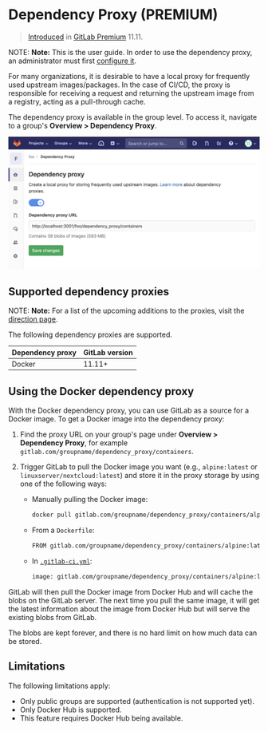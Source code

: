 # Dependency Proxy **(PREMIUM)**

> [Introduced](https://gitlab.com/gitlab-org/gitlab-ee/issues/7934) in [GitLab Premium](https://about.gitlab.com/pricing/) 11.11.

NOTE: **Note:**
This is the user guide. In order to use the dependency proxy, an administrator
must first [configure it](../../../administration/packages/dependency_proxy.md).

For many organizations, it is desirable to have a local proxy for frequently used
upstream images/packages. In the case of CI/CD, the proxy is responsible for
receiving a request and returning the upstream image from a registry, acting
as a pull-through cache.

The dependency proxy is available in the group level. To access it, navigate to
a group's **Overview > Dependency Proxy**.

![Dependency Proxy group page](img/group_dependency_proxy.png)

## Supported dependency proxies

NOTE: **Note:**
For a list of the upcoming additions to the proxies, visit the
[direction page](https://about.gitlab.com/direction/package/dependency_proxy/#top-vision-items).

The following dependency proxies are supported.

| Dependency proxy | GitLab version |
| ---------------- | -------------- |
| Docker           | 11.11+         |

## Using the Docker dependency proxy

With the Docker dependency proxy, you can use GitLab as a source for a Docker image.
To get a Docker image into the dependency proxy:

1. Find the proxy URL on your group's page under **Overview > Dependency Proxy**,
   for example `gitlab.com/groupname/dependency_proxy/containers`.
1. Trigger GitLab to pull the Docker image you want (e.g., `alpine:latest` or
   `linuxserver/nextcloud:latest`) and store it in the proxy storage by using
   one of the following ways:

   - Manually pulling the Docker image:

     ```bash
     docker pull gitlab.com/groupname/dependency_proxy/containers/alpine:latest
     ```

   - From a `Dockerfile`:

     ```bash
     FROM gitlab.com/groupname/dependency_proxy/containers/alpine:latest
     ```

   - In [`.gitlab-ci.yml`](../../../ci/yaml/README.md#image):

     ```bash
     image: gitlab.com/groupname/dependency_proxy/containers/alpine:latest
     ```

GitLab will then pull the Docker image from Docker Hub and will cache the blobs
on the GitLab server. The next time you pull the same image, it will get the latest
information about the image from Docker Hub but will serve the existing blobs
from GitLab.

The blobs are kept forever, and there is no hard limit on how much data can be
stored.

## Limitations

The following limitations apply:

- Only public groups are supported (authentication is not supported yet).
- Only Docker Hub is supported.
- This feature requires Docker Hub being available.
